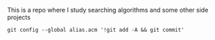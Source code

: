 This is a repo where I study searching algorithms and some other side projects

```
git config --global alias.acm '!git add -A && git commit'
```
